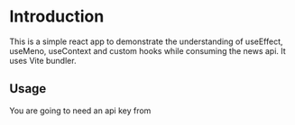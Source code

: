 # Introduction 
 
This is a simple react app to demonstrate the understanding 
of useEffect, useMeno, useContext and custom hooks
while consuming the news api. It uses Vite bundler.


## Usage
 You are going to need an api key from


